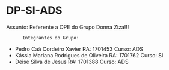 # DP-SI-ADS
Assunto: Referente a OPE do Grupo Donna Ziza!!!

          Integrantes do Grupo:
* Pedro Caã Cordeiro Xavier RA: 1701453 Curso: ADS
* Kássia Mariana Rodrigues de Oliveira RA: 1701762 Curso: SI
* Deise Silva de Jesus RA: 1701388 Curso: ADS
